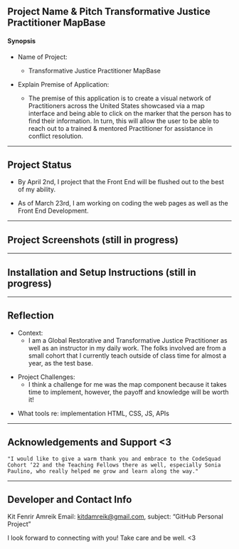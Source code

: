 ## Project Name & Pitch Transformative Justice Practitioner MapBase

#### Synopsis
* Name of Project:
    * Transformative Justice Practitioner MapBase

* Explain Premise of Application:  
    * The premise of this application is to create a visual network of Practitioners across the United States showcased via a map interface and being able to click on the marker that the person has to find their information. In turn, this will allow the user to be able to reach out to a trained & mentored Practitioner for assistance in conflict resolution.
___
## Project Status 
* By April 2nd, I project that the Front End will be flushed out to the best of my ability.

* As of March 23rd, I am working on coding the web pages as well as the Front End Development.
___
## Project Screenshots (still in progress)
<!-- Screen 1 
Screen 2  -->
___
## Installation and Setup Instructions (still in progress)
<!-- Clone 
Install 
To Run Test Suite 
To Start Server 
To Visit App  -->
___
## Reflection
* Context: 
    * I am a Global Restorative and Transformative Justice Practitioner as well as an instructor in my daily work. The folks involved  are from a small cohort that I currently teach outside of class time for almost a year, as the test base.

<!-- * Set out to build  -->

* Project Challenges:
    * I think a challenge for me was the map component because it takes time to implement, however, the payoff and knowledge will be worth it!

<!-- * Unexpected Obstacles   -->

* What tools re: implementation  HTML, CSS, JS, APIs
___
## Acknowledgements and Support <3
`"I would like to give a warm thank you and embrace to the CodeSquad Cohort ‘22 and the Teaching Fellows there as well, especially Sonia Paulino, who really helped me grow and learn along the way."`
___
## Developer and Contact Info
Kit Fenrir Amreik
Email: kitdamreik@gmail.com, subject: “GitHub Personal Project”

I look forward to connecting with you! Take care and be well. <3 

<!-- Add documentation of Front End and Back End -->